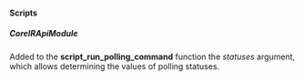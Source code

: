 #### Scripts

##### CoreIRApiModule

Added to the **script_run_polling_command** function the *statuses* argument, which allows determining the values of polling statuses.